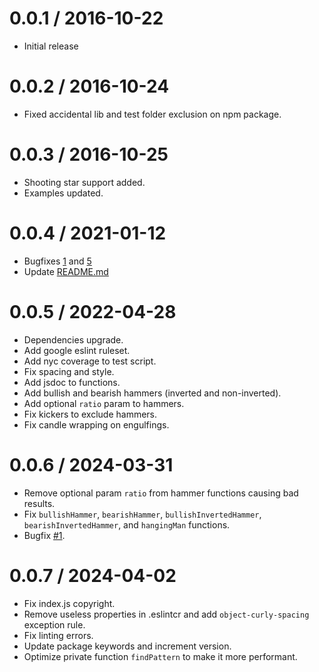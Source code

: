 # 0.0.1 / 2016-10-22
* Initial release

# 0.0.2 / 2016-10-24
* Fixed accidental lib and test folder exclusion on npm package.

# 0.0.3 / 2016-10-25
* Shooting star support added.
* Examples updated.

# 0.0.4 / 2021-01-12
* Bugfixes [1](https://github.com/cm45t3r/candlestick/issues/1) and [5](https://github.com/cm45t3r/candlestick/issues/5)
* Update [README.md](https://github.com/cm45t3r/candlestick/blob/master/README.md)

# 0.0.5 / 2022-04-28
* Dependencies upgrade.
* Add google eslint ruleset.
* Add nyc coverage to test script.
* Fix spacing and style.
* Add jsdoc to functions.
* Add bullish and bearish hammers (inverted and non-inverted).
* Add optional `ratio` param to hammers.
* Fix kickers to exclude hammers.
* Fix candle wrapping on engulfings.

# 0.0.6 / 2024-03-31
* Remove optional param `ratio` from hammer functions causing bad results.
* Fix `bullishHammer`, `bearishHammer`, `bullishInvertedHammer`, `bearishInvertedHammer`, and `hangingMan` functions.
* Bugfix [#1](https://github.com/cm45t3r/candlestick/issues/1).

# 0.0.7 / 2024-04-02
* Fix index.js copyright.
* Remove useless properties in .eslintcr and add `object-curly-spacing` exception rule.
* Fix linting errors.
* Update package keywords and increment version.
* Optimize private function `findPattern` to make it more performant.